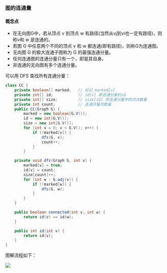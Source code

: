 ### 图的连通量

#### 概念点
- 在无向图G中，若从顶点 v 到顶点 w 有路径(当然从vj到vi也一定有路径)，则称v和 w 是连通的。 
- 若图 G 中任意两个不同的顶点 v 和 w 都连通(即有路径)，则称G为连通图。 
- 无向图 G 的极大连通子图称为 G 的最强连通分量。
- 任何连通图的连通分量只有一个，即是其自身。
- 非连通的无向图有多个连通分量。

可以用 DFS 查找所有连通分量：
``` Java
class CC {
    private boolean[] marked;   // 标记 marked[v]
    private int[] id;           // id[v] 即连通分量的id
    private int[] size;         // size[id] 即连通分量中的顶点数量
    private int count;          // 连通分量的数量
    public CC(Graph G) {
        marked = new boolean[G.V()];
        id = new int[G.V()];
        size = new int[G.V()];
        for (int v = 0; v < G.V(); v++) {
            if (!marked[v]) {
                dfs(G, v);
                count++;
            }
        }

    private void dfs(Graph G, int v) {
        marked[v] = true;
        id[v] = count;
        size[count]++;
        for (int w : G.adj(v)) {
            if (!marked[w]) {
                dfs(G, w);
            }
        }
    }

    public boolean connected(int v, int w) {
        return id(v) == id(w);
    }

    public int id(int v) {
        return id[v];
    }
}
```

图解流程如下：

![](https://img-blog.csdn.net/20171107001045734?watermark/2/text/aHR0cDovL2Jsb2cuY3Nkbi5uZXQvY3VpdA==/font/5a6L5L2T/fontsize/400/fill/I0JBQkFCMA==/dissolve/70/gravity/SouthEast)

